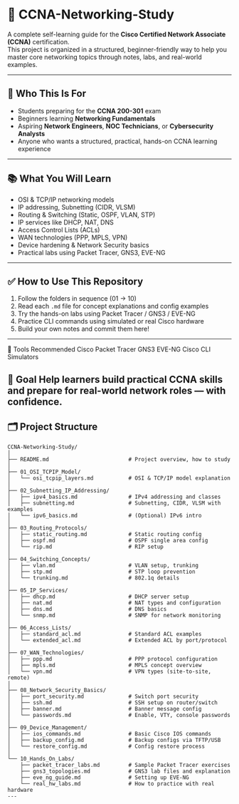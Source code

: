 # 📘 CCNA-Networking-Study

A complete self-learning guide for the **Cisco Certified Network Associate (CCNA)** certification.  
This project is organized in a structured, beginner-friendly way to help you master core networking topics through notes, labs, and real-world examples.

---

## 🧭 Who This Is For

- Students preparing for the **CCNA 200-301** exam  
- Beginners learning **Networking Fundamentals**  
- Aspiring **Network Engineers**, **NOC Technicians**, or **Cybersecurity Analysts**  
- Anyone who wants a structured, practical, hands-on CCNA learning experience

---

## 📚 What You Will Learn

- OSI & TCP/IP networking models
- IP addressing, Subnetting (CIDR, VLSM)
- Routing & Switching (Static, OSPF, VLAN, STP)
- IP services like DHCP, NAT, DNS
- Access Control Lists (ACLs)
- WAN technologies (PPP, MPLS, VPN)
- Device hardening & Network Security basics
- Practical labs using Packet Tracer, GNS3, EVE-NG

---

## ✅ How to Use This Repository

1. Follow the folders in sequence (01 → 10)
2. Read each `.md` file for concept explanations and config examples
3. Try the hands-on labs using Packet Tracer / GNS3 / EVE-NG
4. Practice CLI commands using simulated or real Cisco hardware
5. Build your own notes and commit them here!

---
 🧪 Tools Recommended
    Cisco Packet Tracer
    GNS3
    EVE-NG
    Cisco CLI Simulators

🏁 Goal
Help learners build practical CCNA skills and prepare for real-world network roles — with confidence.
---

## 🗂️ Project Structure

```plaintext
CCNA-Networking-Study/
│
├── README.md                         # Project overview, how to study
│
├── 01_OSI_TCPIP_Model/
│   └── osi_tcpip_layers.md           # OSI & TCP/IP model explanation
│
├── 02_Subnetting_IP_Addressing/
│   ├── ipv4_basics.md                # IPv4 addressing and classes
│   ├── subnetting.md                 # Subnetting, CIDR, VLSM with examples
│   └── ipv6_basics.md                # (Optional) IPv6 intro
│
├── 03_Routing_Protocols/
│   ├── static_routing.md             # Static routing config
│   ├── ospf.md                       # OSPF single area config
│   └── rip.md                        # RIP setup
│
├── 04_Switching_Concepts/
│   ├── vlan.md                       # VLAN setup, trunking
│   ├── stp.md                        # STP loop prevention
│   └── trunking.md                   # 802.1q details
│
├── 05_IP_Services/
│   ├── dhcp.md                       # DHCP server setup
│   ├── nat.md                        # NAT types and configuration
│   ├── dns.md                        # DNS basics
│   └── snmp.md                       # SNMP for network monitoring
│
├── 06_Access_Lists/
│   ├── standard_acl.md               # Standard ACL examples
│   └── extended_acl.md               # Extended ACL by port/protocol
│
├── 07_WAN_Technologies/
│   ├── ppp.md                        # PPP protocol configuration
│   ├── mpls.md                       # MPLS concept overview
│   └── vpn.md                        # VPN types (site-to-site, remote)
│
├── 08_Network_Security_Basics/
│   ├── port_security.md              # Switch port security
│   ├── ssh.md                        # SSH setup on router/switch
│   ├── banner.md                     # Banner message config
│   └── passwords.md                  # Enable, VTY, console passwords
│
├── 09_Device_Management/
│   ├── ios_commands.md               # Basic Cisco IOS commands
│   ├── backup_config.md              # Backup configs via TFTP/USB
│   └── restore_config.md             # Config restore process
│
└── 10_Hands_On_Labs/
    ├── packet_tracer_labs.md         # Sample Packet Tracer exercises
    ├── gns3_topologies.md            # GNS3 lab files and explanation
    ├── eve_ng_guide.md               # Setting up EVE-NG
    └── real_hw_labs.md               # How to practice with real hardware
---


